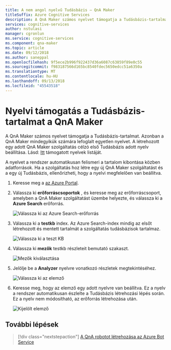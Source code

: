 ```yaml
---
title: A nem angol nyelvű Tudásbázis – QnA Maker
titleSuffix: Azure Cognitive Services
description: A QnA Maker számos nyelvet támogatja a Tudásbázis-tartalmat. Azonban a QnA Maker mindegyikük számára lefoglalt egyetlen nyelvet. A létrehozott egy adott QnA Maker szolgáltatás célzó első Tudásbázis adott nyelv beállítása.
services: cognitive-services
author: nstulasi
manager: cgronlun
ms.service: cognitive-services
ms.component: qna-maker
ms.topic: article
ms.date: 09/12/2018
ms.author: saneppal
ms.openlocfilehash: 9f5ece2b996f922437d36a6087c63859f89e0c55
ms.sourcegitcommit: f983187566d165bc8540fdec5650edcc51a6350a
ms.translationtype: MT
ms.contentlocale: hu-HU
ms.lasthandoff: 09/13/2018
ms.locfileid: "45543518"
---
```

# <a name="language-support-of-knowledge-base-content-for-qna-maker"></a>Nyelvi támogatás a Tudásbázis-tartalmat a QnA Maker
A QnA Maker számos nyelvet támogatja a Tudásbázis-tartalmat. Azonban a QnA Maker mindegyikük számára lefoglalt egyetlen nyelvet. A létrehozott egy adott QnA Maker szolgáltatás célzó első Tudásbázis adott nyelv beállítása. Lásd: [Itt](../Overview/languages-supported.md) támogatott nyelvek listáját.

A nyelvet a rendszer automatikusan felismeri a tartalom kibontása közben adatforrások. Ha a szolgáltatás hoz létre egy új QnA Maker szolgáltatást és a egy új Tudásbázis, ellenőrizheti, hogy a nyelvi megfelelően van beállítva.

1. Keresse meg a [az Azure Portal](https://portal.azure.com/).

2. Válassza ki **erőforráscsoportok** , és keresse meg az erőforráscsoport, amelyben a QnA Maker szolgáltatást üzembe helyezte, és válassza ki a **Azure Search** erőforrás.

    ![Válassza ki az Azure Search-erőforrás](../media/qnamaker-how-to-language-kb/select-azsearch.png)

3. Válassza ki a **testkb** index. Az Azure Search-index mindig az elsőt létrehozott és mentett tartalmát a szolgáltatás tudásbázisok tartalmaz. 

    ![Válassza ki a teszt KB](../media/qnamaker-how-to-language-kb/select-testkb.png)

4. Válassza ki **mezők** testkb részleteit bemutató szakaszt.

    ![Mezők kiválasztása](../media/qnamaker-how-to-language-kb/selectfields.png)

5. Jelölje be a **Analyzer** nyelvre vonatkozó részletek megtekintéséhez.

    ![Válassza ki az elemző](../media/qnamaker-how-to-language-kb/select-analyzer.png)

6. Keresse meg, hogy az elemző egy adott nyelvre van beállítva. Ez a nyelv a rendszer automatikusan észlelte a Tudásbázis létrehozási lépés során. Ez a nyelv nem módosítható, az erőforrás létrehozása után.

    ![Kijelölt elemző](../media/qnamaker-how-to-language-kb/selected-analyzer.png)

## <a name="next-steps"></a>További lépések

> [!div class="nextstepaction"]
> [A QnA robotot létrehozása az Azure Bot Service](../Tutorials/create-qna-bot.md)
